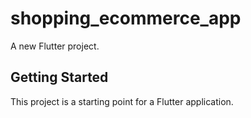 # shopping_ecommerce_app

A new Flutter project.

## Getting Started

This project is a starting point for a Flutter application.

